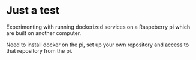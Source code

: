# Just a test
Experimenting with running dockerized services on a Raspeberry pi which are
built on another computer.

Need to install docker on the pi, set up your own repository and access to that
repository from the pi.